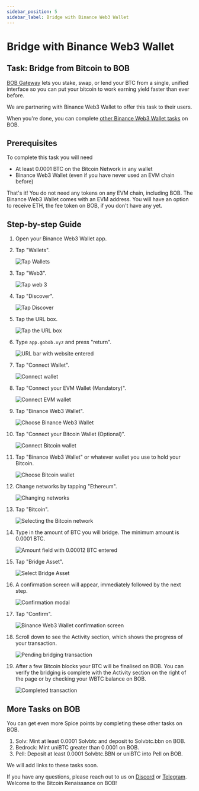 ```yaml
---
sidebar_position: 5
sidebar_label: Bridge with Binance Web3 Wallet
---
```


# Bridge with Binance Web3 Wallet

## Task: Bridge from Bitcoin to BOB

[BOB Gateway](https://app.gobob.xyz) lets you stake, swap, or lend your BTC from a single, unified interface so you can put your bitcoin to work earning yield faster than ever before.

We are partnering with Binance Web3 Wallet to offer this task to their users.

When you're done, you can complete [other Binance Web3 Wallet tasks](#more-tasks-on-bob) on BOB.

## Prerequisites

To complete this task you will need

- At least 0.0001 BTC on the Bitcoin Network in any wallet
- Binance Web3 Wallet (even if you have never used an EVM chain before)

That's it! You do not need any tokens on any EVM chain, including BOB. The Binance Web3 Wallet comes with an EVM address. You will have an option to receive ETH, the fee token on BOB, if you don't have any yet.

## Step-by-step Guide

1. Open your Binance Web3 Wallet app.

1. Tap "Wallets".

   ![Tap Wallets](./images/01-binance-guide.png)

1. Tap "Web3".

   ![Tap web 3](./images/02-binance-guide.png)

1. Tap "Discover".

   ![Tap Discover](./images/03-binance-guide.png)

1. Tap the URL box.

   ![Tap the URL box](./images/04-binance-guide.png)

1. Type `app.gobob.xyz` and press "return".

   ![URL bar with website entered](./images/05-binance-guide.png)

1. Tap "Connect Wallet".

   ![Connect wallet](./images/06-binance-guide.png)

1. Tap "Connect your EVM Wallet (Mandatory)".

   ![Connect EVM wallet](./images/07-binance-guide.png)

1. Tap "Binance Web3 Wallet".

   ![Choose Binance Web3 Wallet](./images/08-binance-guide.png)

1. Tap "Connect your Bitcoin Wallet (Optional)".

   ![Connect Bitcoin wallet](./images/09-binance-guide.png)

1. Tap "Binance Web3 Wallet" or whatever wallet you use to hold your Bitcoin.

   ![Choose Bitcoin wallet](./images/10-binance-guide.png)

1. Change networks by tapping "Ethereum".

   ![Changing networks](./images/11-binance-guide.png)

1. Tap "Bitcoin".

   ![Selecting the Bitcoin network](./images/12-binance-guide.png)

1. Type in the amount of BTC you will bridge. The minimum amount is 0.0001 BTC.

   ![Amount field with 0.00012 BTC entered](./images/13-binance-guide.png)

1. Tap "Bridge Asset".

   ![Select Bridge Asset](./images/14-binance-guide.png)

1. A confirmation screen will appear, immediately followed by the next step.

   ![Confirmation modal](./images/15-binance-guide.png)

1. Tap "Confirm".

   ![Binance Web3 Wallet confirmation screen](./images/16-binance-guide.png)

1. Scroll down to see the Activity section, which shows the progress of your transaction.

   ![Pending bridging transaction](./images/17-binance-guide.png)

1. After a few Bitcoin blocks your BTC will be finalised on BOB. You can verify the bridging is complete with the Activity section on the right of the page or by checking your WBTC balance on BOB.

   ![Completed transaction](./images/18-binance-guide.png)

## More Tasks on BOB

You can get even more Spice points by completing these other tasks on BOB.

<!-- TODO: Add links to other tasks -->

1. Solv: Mint at least 0.0001 Solvbtc and deposit to Solvbtc.bbn on BOB.
1. Bedrock: Mint uniBTC greater than 0.0001 on BOB.
1. Pell: Deposit at least 0.0001 Solvbtc.BBN or uniBTC into Pell on BOB.

We will add links to these tasks soon.

If you have any questions, please reach out to us on [Discord](https://discord.gg/gobob) or [Telegram](https://t.me/+CyIcLW2nfaFlNDc1). Welcome to the Bitcoin Renaissance on BOB!
